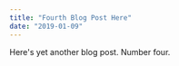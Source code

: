 ```yaml
---
title: "Fourth Blog Post Here"
date: "2019-01-09"
---
```


Here's yet another blog post. Number four.
